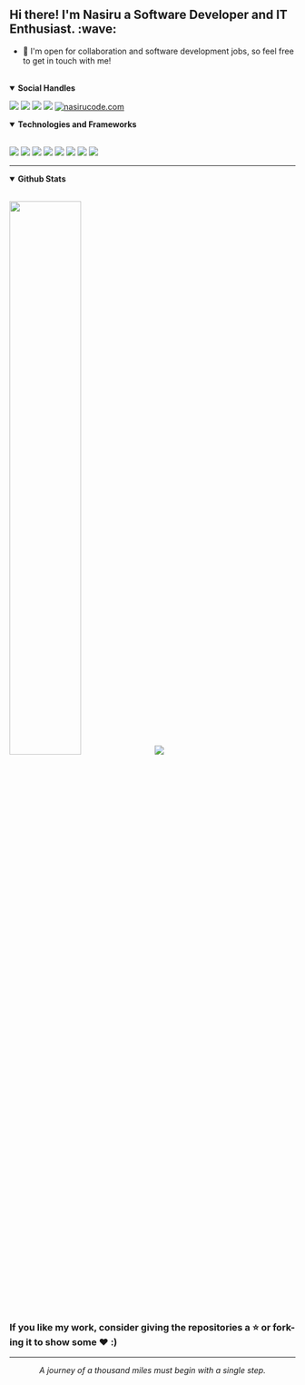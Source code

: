 <!-- <h3 align="center"> Hi there! I'm Nasiru a Software Developer and IT Enthusiast.<img src="https://media.giphy.com/media/hvRJCLFzcasrR4ia7z/giphy.gif" width="45px"/></h3>

<p align="center" height='130px'>
   <img src="https://github-readme-stats.vercel.app/api?username=Nasiru-code&show_icons=true&hide_title=true&include_all_commits=true&line_height=21&count_private=true&theme=graywhite" alt="Akinkunmi Gbolahan Nasiru"/> 
  <img src="https://github-readme-stats.vercel.app/api/top-langs/?username=Nasiru-code&layout=compact&show_icons=true&hide_title=true&line_height=21" alt="Akinkunmi Gbolahan Nasiru"/> 
</p> -->
  <h2> Hi there! I'm Nasiru a Software Developer and IT Enthusiast. :wave:</h2>
  
  - :speech_balloon: I'm open for collaboration and software development jobs, so feel free to get in touch with me!

<br>
<details open>
<summary><b>Social Handles</b></summary>

<p>

[<img src="https://img.shields.io/badge/-Gmail-D14836.svg?style=for-the-badge&logo=Gmail&logoColor=white&link=mailto:akingbolahan12@gmail.com" />](mailto:ng.akinkunmi@gmail.com)
[<img src="https://img.shields.io/badge/linkedin-%230077B5.svg?&style=for-the-badge&logo=linkedin&logoColor=white" />](https://www.linkedin.com/in/akinkunmi-gbolahan-nasiru/)
[<img src="https://img.shields.io/badge/twitter-%231DA1F2.svg?&style=for-the-badge&logo=twitter&logoColor=white" />](https://twitter.com/AkinkunmiNasiru)
[<img src = "https://img.shields.io/badge/instagram-%23E4405F.svg?&style=for-the-badge&logo=instagram&logoColor=white">](https://www.instagram.com/nasirucode/)
[![nasirucode.com](https://img.shields.io/badge/-NASIRUCODE.COM-000000?style=for-the-badge&logo=react&logoColor=white)](https://nasirucode.com/)
</p>

</details>


<details open>
<summary><b>Technologies and Frameworks</b></summary>

<br>

<p>
 <img src="https://img.shields.io/badge/html5%20-%23E34F26.svg?&style=for-the-badge&logo=html5&logoColor=white"/>
 <img src="https://img.shields.io/badge/css3%20-%231572B6.svg?&style=for-the-badge&logo=css3&logoColor=white"/>
 <img src="https://img.shields.io/badge/javascript%20-%23323330.svg?&style=for-the-badge&logo=javascript&logoColor=%23F7DF1E"/>
 <img src="https://img.shields.io/badge/python%20-%2314354C.svg?&style=for-the-badge&logo=python&logoColor=white"/>
 <img src="https://img.shields.io/badge/Flutter%20-%2302569B.svg?&style=for-the-badge&logo=Flutter&logoColor=white" />
 <img src="https://img.shields.io/badge/Google%20Cloud%20-%234285F4.svg?&style=for-the-badge&logo=google-cloud&logoColor=white"/>
 <img src ="https://img.shields.io/badge/sqlite-%2307405e.svg?&style=for-the-badge&logo=sqlite&logoColor=white"/>
 <img src="https://img.shields.io/badge/mysql-%2300f.svg?&style=for-the-badge&logo=mysql&logoColor=white"/>

</p>

</details>



---

<details open>
 <summary><b>Github Stats</b></summary>

<br>

<p>
  <img src = "https://github-readme-stats.vercel.app/api?username=nasirucode&show_icons=true&include_all_commits=true&count_private=true&theme=tokyonight&line_height=21" style="width: 50%">
  <img src = "https://github-readme-stats.vercel.app/api/top-langs/?username=nasirucode&layout=compact&line_height=21&include_all_commits=true&count_private=true&theme=tokyonight">
</p>

</details>



<div>

### If you like my work, consider giving the repositories a :star: or fork-ing it to show some :heart: :)

</div>

<hr>
<p align="center">
   <i>A journey of a thousand miles must begin with a single step.</i>
   <br>
<br>	
</p>
